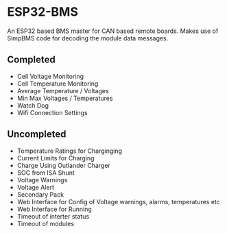 # ESP32-BMS
An ESP32 based BMS master for CAN based remote boards. Makes use of SimpBMS code for decoding the module data messages.

## Completed
- Cell Voltage Monitoring
- Cell Temperature Monitoring
- Average Temperature / Voltages
- Min Max Voltages / Temperatures
- Watch Dog
- Wifi Connection Settings

## Uncompleted

- Temperature Ratings for Charginging
- Current Limits for Charging
- Charge Using Outlander Charger
- SOC from ISA Shunt
- Voltage Warnings
- Voltage Alert
- Secondary Pack
- Web Interface for Config of Voltage warnings, alarms, temperatures etc
- Web Interface for Running
- Timeout of interter status
- Timeout of modules

